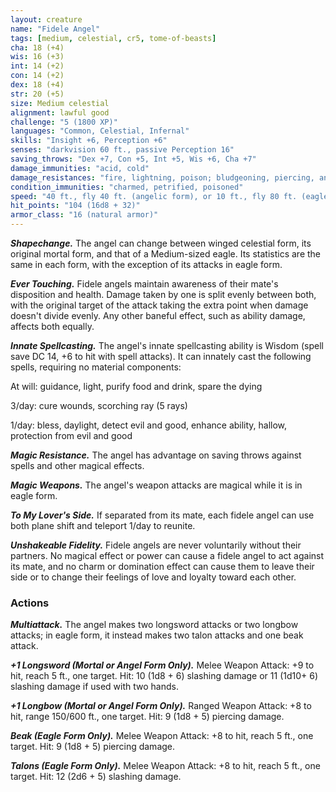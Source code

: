 ```yaml
---
layout: creature
name: "Fidele Angel"
tags: [medium, celestial, cr5, tome-of-beasts]
cha: 18 (+4)
wis: 16 (+3)
int: 14 (+2)
con: 14 (+2)
dex: 18 (+4)
str: 20 (+5)
size: Medium celestial
alignment: lawful good
challenge: "5 (1800 XP)"
languages: "Common, Celestial, Infernal"
skills: "Insight +6, Perception +6"
senses: "darkvision 60 ft., passive Perception 16"
saving_throws: "Dex +7, Con +5, Int +5, Wis +6, Cha +7"
damage_immunities: "acid, cold"
damage_resistances: "fire, lightning, poison; bludgeoning, piercing, and slashing damage from nonmagical weapons"
condition_immunities: "charmed, petrified, poisoned"
speed: "40 ft., fly 40 ft. (angelic form), or 10 ft., fly 80 ft. (eagle form)"
hit_points: "104 (16d8 + 32)"
armor_class: "16 (natural armor)"
---
```


***Shapechange.*** The angel can change between winged celestial form, its original mortal form, and that of a Medium-sized eagle. Its statistics are the same in each form, with the exception of its attacks in eagle form.

***Ever Touching.*** Fidele angels maintain awareness of their mate's disposition and health. Damage taken by one is split evenly between both, with the original target of the attack taking the extra point when damage doesn't divide evenly. Any other baneful effect, such as ability damage, affects both equally.

***Innate Spellcasting.*** The angel's innate spellcasting ability is Wisdom (spell save DC 14, +6 to hit with spell attacks). It can innately cast the following spells, requiring no material components:

At will: guidance, light, purify food and drink, spare the dying

3/day: cure wounds, scorching ray (5 rays)

1/day: bless, daylight, detect evil and good, enhance ability, hallow, protection from evil and good

***Magic Resistance.*** The angel has advantage on saving throws against spells and other magical effects.

***Magic Weapons.*** The angel's weapon attacks are magical while it is in eagle form.

***To My Lover's Side.*** If separated from its mate, each fidele angel can use both plane shift and teleport 1/day to reunite.

***Unshakeable Fidelity.*** Fidele angels are never voluntarily without their partners. No magical effect or power can cause a fidele angel to act against its mate, and no charm or domination effect can cause them to leave their side or to change their feelings of love and loyalty toward each other.

### Actions

***Multiattack.*** The angel makes two longsword attacks or two longbow attacks; in eagle form, it instead makes two talon attacks and one beak attack.

***+1 Longsword (Mortal or Angel Form Only).*** Melee Weapon Attack: +9 to hit, reach 5 ft., one target. Hit: 10 (1d8 + 6) slashing damage or 11 (1d10+ 6) slashing damage if used with two hands.

***+1 Longbow (Mortal or Angel Form Only).*** Ranged Weapon Attack: +8 to hit, range 150/600 ft., one target. Hit: 9 (1d8 + 5) piercing damage.

***Beak (Eagle Form Only).*** Melee Weapon Attack: +8 to hit, reach 5 ft., one target. Hit: 9 (1d8 + 5) piercing damage.

***Talons (Eagle Form Only).*** Melee Weapon Attack: +8 to hit, reach 5 ft., one target. Hit: 12 (2d6 + 5) slashing damage.

